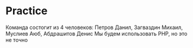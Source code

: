 # Practice
Команда состогит из 4 человеков: Петров Данил, Загваздин Михаил, Муслиев Аюб, Абдрашитов Денис 
Мы будем использовать PHP, но это не точно